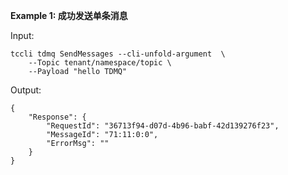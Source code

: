 **Example 1: 成功发送单条消息**



Input: 

```
tccli tdmq SendMessages --cli-unfold-argument  \
    --Topic tenant/namespace/topic \
    --Payload "hello TDMQ"
```

Output: 
```
{
    "Response": {
        "RequestId": "36713f94-d07d-4b96-babf-42d139276f23",
        "MessageId": "71:11:0:0",
        "ErrorMsg": ""
    }
}
```

